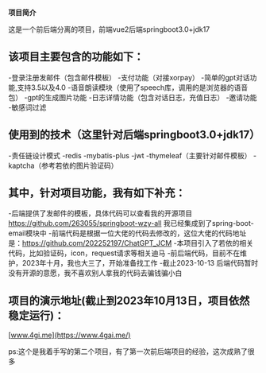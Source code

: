 **项目简介**

这是一个前后端分离的项目，前端vue2后端springboot3.0+jdk17

## 该项目主要包含的功能如下：
-登录注册发邮件（包含邮件模板）
-支付功能（对接xorpay）
-简单的gpt对话功能,支持3.5以及4.0
-语音朗读模块（使用了speech库，调用的是浏览器的语音包）
-gpt的生成图片功能
-日志详情功能（包含对话日志，充值日志）
-邀请功能
-敏感词过滤

## 使用到的技术（这里针对后端springboot3.0+jdk17）
-责任链设计模式
-redis
-mybatis-plus
-jwt
-thymeleaf（主要针对邮件模板）
-kaptcha（参考若依的图片验证码）

## 其中，针对项目功能，我有如下补充：
-后端提供了发邮件的模板，具体代码可以查看我的开源项目 https://github.com/263055/springboot-wzy-all  我已经集成到了spring-boot-email模块中
-前端代码是根据一位大佬的代码去修改的，这位大佬的代码地址是：https://github.com/202252197/ChatGPT_JCM
-本项目引入了若依的相关代码，比如验证码，icon，request请求等相关迪马
-前后端代码，目前不在维护，2023年十月，我也大三了，开始准备找工作
-截止2023-10-13 后端代码暂时没有开源的意愿，我不喜欢别人拿我的代码去骗钱骗小白

## 项目的演示地址(截止到2023年10月13日，项目依然稳定运行)：
[www.4gi.me](https://www.4gai.me/)

ps:这个是我着手写的第二个项目，有了第一次前后端项目的经验，这次成熟了很多
